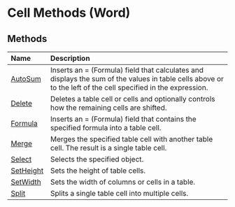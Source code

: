 
# Cell Methods (Word)

## Methods



|**Name**|**Description**|
|:-----|:-----|
|[AutoSum](5f8c36c3-2e26-8e5f-16c4-49d4c04144c1.md)|Inserts an = (Formula) field that calculates and displays the sum of the values in table cells above or to the left of the cell specified in the expression.|
|[Delete](01e6d989-e86c-9a3b-b0e3-d6eb1f2a7183.md)|Deletes a table cell or cells and optionally controls how the remaining cells are shifted.|
|[Formula](0fec018a-5a6f-f5ec-ed1c-a963e53c27b3.md)|Inserts an = (Formula) field that contains the specified formula into a table cell.|
|[Merge](79d929bd-9578-e937-405f-8ad970ae883c.md)|Merges the specified table cell with another table cell. The result is a single table cell.|
|[Select](d7228170-2b1f-51e2-9fc1-0cbfffa3b74d.md)|Selects the specified object.|
|[SetHeight](1c26425e-66f0-0558-5981-7161d730e8e1.md)|Sets the height of table cells.|
|[SetWidth](fd9fbeb1-a8c7-a6bf-1c9e-b63954848baf.md)|Sets the width of columns or cells in a table.|
|[Split](c7eb0d00-ff7e-a737-2083-e16f46ead256.md)|Splits a single table cell into multiple cells.|
